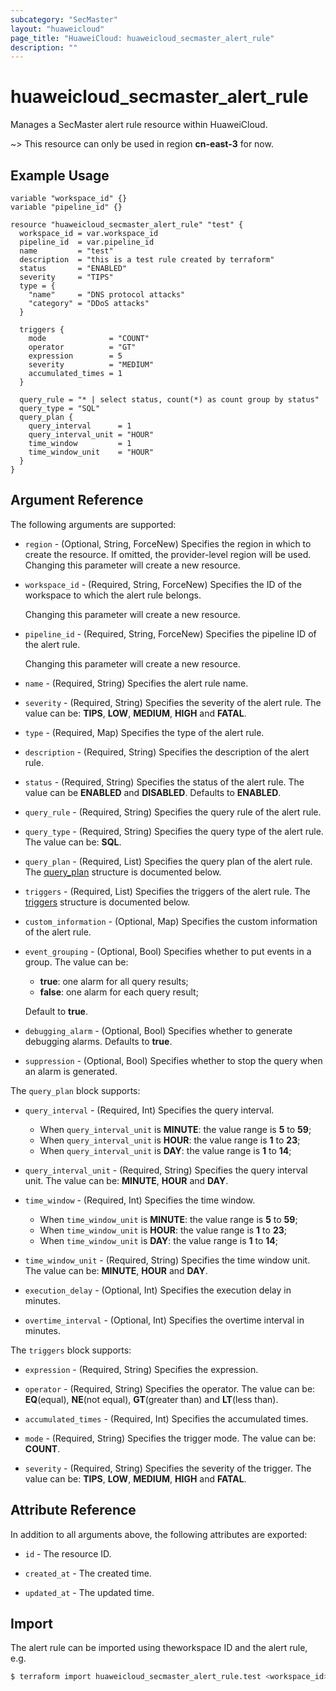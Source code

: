 ```yaml
---
subcategory: "SecMaster"
layout: "huaweicloud"
page_title: "HuaweiCloud: huaweicloud_secmaster_alert_rule"
description: ""
---
```


# huaweicloud_secmaster_alert_rule

Manages a SecMaster alert rule resource within HuaweiCloud.

~> This resource can only be used in region **cn-east-3** for now.

## Example Usage

```hcl
variable "workspace_id" {}
variable "pipeline_id" {}

resource "huaweicloud_secmaster_alert_rule" "test" {
  workspace_id = var.workspace_id
  pipeline_id  = var.pipeline_id
  name         = "test"
  description  = "this is a test rule created by terraform"
  status       = "ENABLED"
  severity     = "TIPS"
  type = {
    "name"     = "DNS protocol attacks"
    "category" = "DDoS attacks"
  }

  triggers {
    mode              = "COUNT"
    operator          = "GT"
    expression        = 5
    severity          = "MEDIUM"
    accumulated_times = 1
  }

  query_rule = "* | select status, count(*) as count group by status"
  query_type = "SQL"
  query_plan {
    query_interval      = 1
    query_interval_unit = "HOUR"
    time_window         = 1
    time_window_unit    = "HOUR"
  }
}
```

## Argument Reference

The following arguments are supported:

* `region` - (Optional, String, ForceNew) Specifies the region in which to create the resource.
  If omitted, the provider-level region will be used. Changing this parameter will create a new resource.

* `workspace_id` - (Required, String, ForceNew) Specifies the ID of the workspace to which the alert rule belongs.

  Changing this parameter will create a new resource.

* `pipeline_id` - (Required, String, ForceNew) Specifies the pipeline ID of the alert rule.

  Changing this parameter will create a new resource.

* `name` - (Required, String) Specifies the alert rule name.

* `severity` - (Required, String) Specifies the severity of the alert rule.
  The value can be: **TIPS**, **LOW**, **MEDIUM**, **HIGH** and **FATAL**.

* `type` - (Required, Map) Specifies the type of the alert rule.

* `description` - (Required, String) Specifies the description of the alert rule.

* `status` - (Required, String) Specifies the status of the alert rule.
  The value can be **ENABLED** and **DISABLED**. Defaults to **ENABLED**.

* `query_rule` - (Required, String) Specifies the query rule of the alert rule.

* `query_type` - (Required, String) Specifies the query type of the alert rule.
  The value can be: **SQL**.

* `query_plan` - (Required, List) Specifies the query plan of the alert rule.
  The [query_plan](#query_plan) structure is documented below.

* `triggers` - (Required, List) Specifies the triggers of the alert rule.
  The [triggers](#triggers) structure is documented below.

* `custom_information` - (Optional, Map) Specifies the custom information of the alert rule.

* `event_grouping` - (Optional, Bool) Specifies whether to put events in a group.
  The value can be:
  + **true**: one alarm for all query results;
  + **false**: one alarm for each query result;

  Default to **true**.

* `debugging_alarm` - (Optional, Bool) Specifies whether to generate debugging alarms.
  Defaults to **true**.

* `suppression` - (Optional, Bool) Specifies whether to stop the query when an alarm is generated.

<a name="query_plan"></a>
The `query_plan` block supports:

* `query_interval` - (Required, Int) Specifies the query interval.
  + When `query_interval_unit` is **MINUTE**: the value range is **5** to **59**;
  + When `query_interval_unit` is **HOUR**: the value range is **1** to **23**;
  + When `query_interval_unit` is **DAY**: the value range is **1** to **14**;

* `query_interval_unit` - (Required, String) Specifies the query interval unit.
  The value can be: **MINUTE**, **HOUR** and **DAY**.

* `time_window` - (Required, Int) Specifies the time window.
  + When `time_window_unit` is **MINUTE**: the value range is **5** to **59**;
  + When `time_window_unit` is **HOUR**: the value range is **1** to **23**;
  + When `time_window_unit` is **DAY**: the value range is **1** to **14**;

* `time_window_unit` - (Required, String) Specifies the time window unit.
  The value can be: **MINUTE**, **HOUR** and **DAY**.

* `execution_delay` - (Optional, Int) Specifies the execution delay in minutes.

* `overtime_interval` - (Optional, Int) Specifies the overtime interval in minutes.

<a name="triggers"></a>
The `triggers` block supports:

* `expression` - (Required, String) Specifies the expression.

* `operator` - (Required, String) Specifies the operator.
  The value can be: **EQ**(equal), **NE**(not equal), **GT**(greater than) and **LT**(less than).

* `accumulated_times` - (Required, Int) Specifies the accumulated times.

* `mode` - (Required, String) Specifies the trigger mode.
  The value can be: **COUNT**.

* `severity` - (Required, String) Specifies the severity of the trigger.
  The value can be: **TIPS**, **LOW**, **MEDIUM**, **HIGH** and **FATAL**.

## Attribute Reference

In addition to all arguments above, the following attributes are exported:

* `id` - The resource ID.

* `created_at` - The created time.

* `updated_at` - The updated time.

## Import

The alert rule can be imported using theworkspace ID and the alert rule, e.g.

```bash
$ terraform import huaweicloud_secmaster_alert_rule.test <workspace_id>/<id>
```
